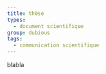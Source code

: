 ```yaml
---
title: thèse
types:
  - document scientifique
group: dubious
tags:
  - communication scientifique
---
```

blabla